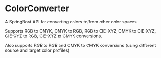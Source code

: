 # ColorConverter

A SpringBoot API for converting colors to/from other color spaces.

Supports RGB to CMYK, CMYK to RGB, RGB to CIE-XYZ, CMYK to CIE-XYZ, CIE-XYZ to RGB, CIE-XYZ to CMYK conversions.

Also supports RGB to RGB and CMYK to CMYK conversions (using different source and target color profiles)

